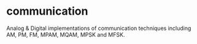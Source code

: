 # communication
Analog &amp; Digital implementations of communication techniques including AM, PM, FM, MPAM, MQAM, MPSK and MFSK.

